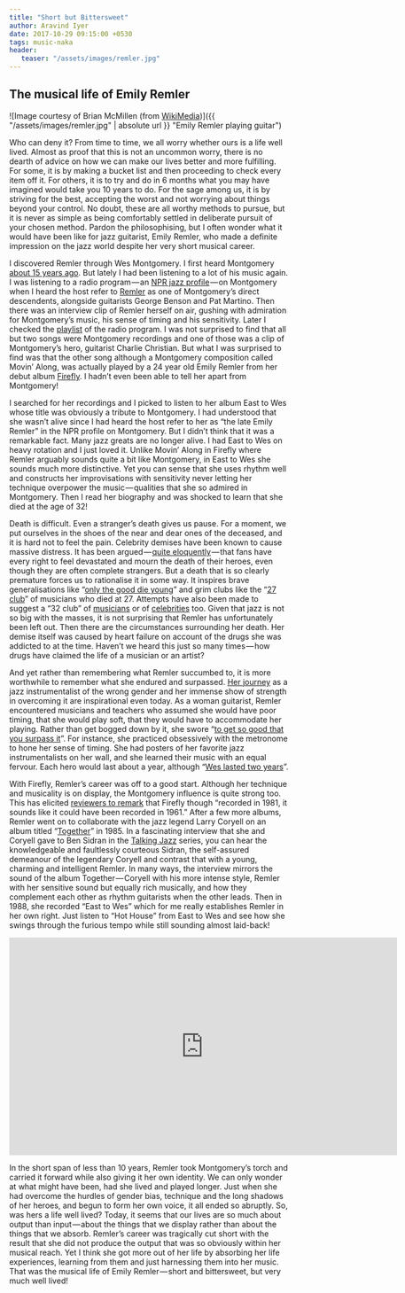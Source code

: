 ```yaml
---
title: "Short but Bittersweet"
author: Aravind Iyer
date: 2017-10-29 09:15:00 +0530
tags: music-naka
header:
   teaser: "/assets/images/remler.jpg"
---
```

## The musical life of Emily Remler

![Image courtesy of Brian McMillen (from [WikiMedia](https://commons.wikimedia.org/w/index.php?curid=11091773))]({{ "/assets/images/remler.jpg" | absolute url }} "Emily Remler playing guitar")

Who can deny it? From time to time, we all worry whether ours is a life well lived. Almost as proof that this is not an uncommon worry, there is no dearth of advice on how we can make our lives better and more fulfilling. For some, it is by making a bucket list and then proceeding to check every item off it. For others, it is to try and do in 6 months what you may have imagined would take you 10 years to do. For the sage among us, it is by striving for the best, accepting the worst and not worrying about things beyond your control. No doubt, these are all worthy methods to pursue, but it is never as simple as being comfortably settled in deliberate pursuit of your chosen method. Pardon the philosophising, but I often wonder what it would have been like for jazz guitarist, Emily Remler, who made a definite impression on the jazz world despite her very short musical career.

I discovered Remler through Wes Montgomery. I first heard Montgomery [about 15 years ago](https://medium.com/@.aravindiyer/effortless-genius-632f569cdde1). But lately I had been listening to a lot of his music again. I was listening to a radio program — an [NPR jazz profile](http://www.npr.org/2007/09/26/14687657/wes-montgomery-the-unmistakable-jazz-guitar) — on Montgomery when I heard the host refer to [Remler](https://en.wikipedia.org/wiki/Emily_Remler) as one of Montgomery’s direct descendents, alongside guitarists George Benson and Pat Martino. Then there was an interview clip of Remler herself on air, gushing with admiration for Montgomery’s music, his sense of timing and his sensitivity. Later I checked the [playlist](http://www.npr.org/programs/jazzprofiles/archive/montgomery_list.html) of the radio program. I was not surprised to find that all but two songs were Montgomery recordings and one of those was a clip of Montgomery’s hero, guitarist Charlie Christian. But what I was surprised to find was that the other song although a Montgomery composition called Movin’ Along, was actually played by a 24 year old Emily Remler from her debut album [Firefly](http://www.allmusic.com/album/firefly-mw0000076149). I hadn’t even been able to tell her apart from Montgomery!

I searched for her recordings and I picked to listen to her album East to Wes whose title was obviously a tribute to Montgomery. I had understood that she wasn’t alive since I had heard the host refer to her as “the late Emily Remler” in the NPR profile on Montgomery. But I didn’t think that it was a remarkable fact. Many jazz greats are no longer alive. I had East to Wes on heavy rotation and I just loved it. Unlike Movin’ Along in Firefly where Remler arguably sounds quite a bit like Montgomery, in East to Wes she sounds much more distinctive. Yet you can sense that she uses rhythm well and constructs her improvisations with sensitivity never letting her technique overpower the music — qualities that she so admired in Montgomery. Then I read her biography and was shocked to learn that she died at the age of 32!

Death is difficult. Even a stranger’s death gives us pause. For a moment, we put ourselves in the shoes of the near and dear ones of the deceased, and it is hard not to feel the pain. Celebrity demises have been known to cause massive distress. It has been argued — [quite eloquently](http://www.espncricinfo.com/blogs/content/story/807467.html) — that fans have every right to feel devastated and mourn the death of their heroes, even though they are often complete strangers. But a death that is so clearly premature forces us to rationalise it in some way. It inspires brave generalisations like “[only the good die young](https://www.phrases.org.uk/bulletin_board/19/messages/307.html)” and grim clubs like the “[27 club](https://en.wikipedia.org/wiki/27_Club)” of musicians who died at 27. Attempts have also been made to suggest a “32 club” of [musicians](http://www.verbicidemagazine.com/2014/01/10/musicians-who-died-age-32-years-old-27-club/) or of [celebrities](http://www.who2.com/famous-people-died-at-age-32-years-old/) too. Given that jazz is not so big with the masses, it is not surprising that Remler has unfortunately been left out. Then there are the circumstances surrounding her death. Her demise itself was caused by heart failure on account of the drugs she was addicted to at the time. Haven’t we heard this just so many times — how drugs have claimed the life of a musician or an artist?

And yet rather than remembering what Remler succumbed to, it is more worthwhile to remember what she endured and surpassed. [Her journey](https://www.premierguitar.com/articles/21113-forgotten-heroes-emily-remler) as a jazz instrumentalist of the wrong gender and her immense show of strength in overcoming it are inspirational even today. As a woman guitarist, Remler encountered musicians and teachers who assumed she would have poor timing, that she would play soft, that they would have to accommodate her playing. Rather than get bogged down by it, she swore “[to get so good that you surpass it](http://jazzprofiles.blogspot.in/2014/10/emily-remler-jazz-guitarist.html)”. For instance, she practiced obsessively with the metronome to hone her sense of timing. She had posters of her favorite jazz instrumentalists on her wall, and she learned their music with an equal fervour. Each hero would last about a year, although “[Wes lasted two years](https://www.premierguitar.com/articles/21113-forgotten-heroes-emily-remler?page=3)”.

With Firefly, Remler’s career was off to a good start. Although her technique and musicality is on display, the Montgomery influence is quite strong too. This has elicited [reviewers to remark](https://www.allmusic.com/album/firefly-mw0000076149) that Firefly though “recorded in 1981, it sounds like it could have been recorded in 1961.” After a few more albums, Remler went on to collaborate with the jazz legend Larry Coryell on an album titled “[Together](https://www.youtube.com/playlist?list=PL763Mux9O0VgLE86rPCg9NuMZi5sCVmyk)” in 1985. In a fascinating interview that she and Coryell gave to Ben Sidran in the [Talking Jazz](http://bensidran.com/conversation/talking-jazz-coryell-remler) series, you can hear the knowledgeable and faultlessly courteous Sidran, the self-assured demeanour of the legendary Coryell and contrast that with a young, charming and intelligent Remler. In many ways, the interview mirrors the sound of the album Together — Coryell with his more intense style, Remler with her sensitive sound but equally rich musically, and how they complement each other as rhythm guitarists when the other leads. Then in 1988, she recorded “East to Wes” which for me really establishes Remler in her own right. Just listen to “Hot House” from East to Wes and see how she swings through the furious tempo while still sounding almost laid-back!

<iframe width="700" height="393" src="https://www.youtube-nocookie.com/embed/484waDASa9s" frameborder="0" allow="autoplay; encrypted-media" allowfullscreen></iframe>

In the short span of less than 10 years, Remler took Montgomery’s torch and carried it forward while also giving it her own identity. We can only wonder at what might have been, had she lived and played longer. Just when she had overcome the hurdles of gender bias, technique and the long shadows of her heroes, and begun to form her own voice, it all ended so abruptly. So, was hers a life well lived? Today, it seems that our lives are so much about output than input — about the things that we display rather than about the things that we absorb. Remler’s career was tragically cut short with the result that she did not produce the output that was so obviously within her musical reach. Yet I think she got more out of her life by absorbing her life experiences, learning from them and just harnessing them into her music. That was the musical life of Emily Remler — short and bittersweet, but very much well lived!
